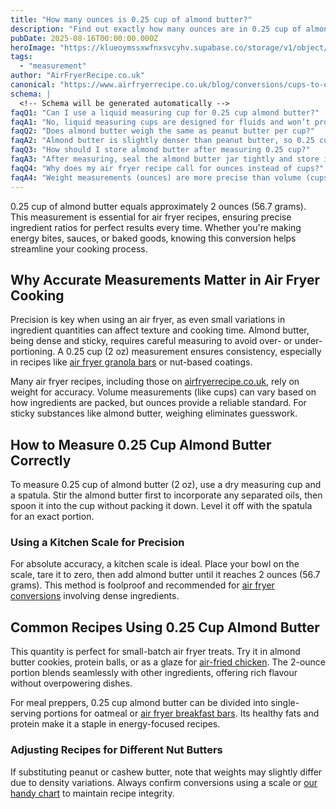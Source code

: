 ```yaml
---
title: "How many ounces is 0.25 cup of almond butter?"
description: "Find out exactly how many ounces are in 0.25 cup of almond butter with our easy conversion guide—perfect for air fryer recipes!"
pubDate: 2025-08-16T00:00:00.000Z
heroImage: "https://klueoymssxwfnxsvcyhv.supabase.co/storage/v1/object/public/Shmucket/how-many-ounces-is-0-25-cup-of-almond-butter.webp"
tags:
  - "measurement"
author: "AirFryerRecipe.co.uk"
canonical: "https://www.airfryerrecipe.co.uk/blog/conversions/cups-to-ounces/how-many-ounces-is-0-25-cup-of-almond-butter"
schema: |
  <!-- Schema will be generated automatically -->
faqQ1: "Can I use a liquid measuring cup for 0.25 cup almond butter?"
faqA1: "No, liquid measuring cups are designed for fluids and won’t provide an accurate measurement for thick almond butter. Always use dry measuring cups or a kitchen scale for sticky ingredients to ensure precision in air fryer recipes."
faqQ2: "Does almond butter weigh the same as peanut butter per cup?"
faqA2: "Almond butter is slightly denser than peanut butter, so 0.25 cup (2 oz) of almond butter may weigh a few grams more. For exact results, weigh both using a scale, especially when adapting recipes on <a href=https://www.airfryerrecipe.co.uk/>airfryerrecipe.co.uk</a>."
faqQ3: "How should I store almond butter after measuring 0.25 cup?"
faqA3: "After measuring, seal the almond butter jar tightly and store it upside down to redistribute oils. Keep it in a cool, dark place or refrigerate to prevent separation—ideal for maintaining quality between air fryer cooking sessions."
faqQ4: "Why does my air fryer recipe call for ounces instead of cups?"
faqA4: "Weight measurements (ounces) are more precise than volume (cups) for air fryer cooking, ensuring consistent results. This is especially important for sticky ingredients like almond butter, where packing density can vary. Always check <a href=https://www.airfryerrecipe.co.uk/air-fryer-conversion-chart>conversion charts</a> if unsure."
---
```

<p>0.25 cup of almond butter equals approximately 2 ounces (56.7 grams). This measurement is essential for air fryer recipes, ensuring precise ingredient ratios for perfect results every time. Whether you're making energy bites, sauces, or baked goods, knowing this conversion helps streamline your cooking process.</p>  

<h2>Why Accurate Measurements Matter in Air Fryer Cooking</h2>  
<p>Precision is key when using an air fryer, as even small variations in ingredient quantities can affect texture and cooking time. Almond butter, being dense and sticky, requires careful measuring to avoid over- or under-portioning. A 0.25 cup (2 oz) measurement ensures consistency, especially in recipes like <a href=https://www.airfryerrecipe.co.uk/recipes>air fryer granola bars</a> or nut-based coatings.</p>  
<p>Many air fryer recipes, including those on <a href=https://www.airfryerrecipe.co.uk/>airfryerrecipe.co.uk</a>, rely on weight for accuracy. Volume measurements (like cups) can vary based on how ingredients are packed, but ounces provide a reliable standard. For sticky substances like almond butter, weighing eliminates guesswork.</p>  

<h2>How to Measure 0.25 Cup Almond Butter Correctly</h2>  
<p>To measure 0.25 cup of almond butter (2 oz), use a dry measuring cup and a spatula. Stir the almond butter first to incorporate any separated oils, then spoon it into the cup without packing it down. Level it off with the spatula for an exact portion.</p>  

<h3>Using a Kitchen Scale for Precision</h3>  
<p>For absolute accuracy, a kitchen scale is ideal. Place your bowl on the scale, tare it to zero, then add almond butter until it reaches 2 ounces (56.7 grams). This method is foolproof and recommended for <a href=https://www.airfryerrecipe.co.uk/air-fryer-conversion-chart>air fryer conversions</a> involving dense ingredients.</p>  

<h2>Common Recipes Using 0.25 Cup Almond Butter</h2>  
<p>This quantity is perfect for small-batch air fryer treats. Try it in almond butter cookies, protein balls, or as a glaze for <a href=https://www.airfryerrecipe.co.uk/recipe-category/chicken>air-fried chicken</a>. The 2-ounce portion blends seamlessly with other ingredients, offering rich flavour without overpowering dishes.</p>  
<p>For meal preppers, 0.25 cup almond butter can be divided into single-serving portions for oatmeal or <a href=https://www.airfryerrecipe.co.uk/recipe-category/breakfast>air fryer breakfast bars</a>. Its healthy fats and protein make it a staple in energy-focused recipes.</p>  

<h3>Adjusting Recipes for Different Nut Butters</h3>  
<p>If substituting peanut or cashew butter, note that weights may slightly differ due to density variations. Always confirm conversions using a scale or <a href=https://www.airfryerrecipe.co.uk/air-fryer-conversion-chart>our handy chart</a> to maintain recipe integrity.</p>
